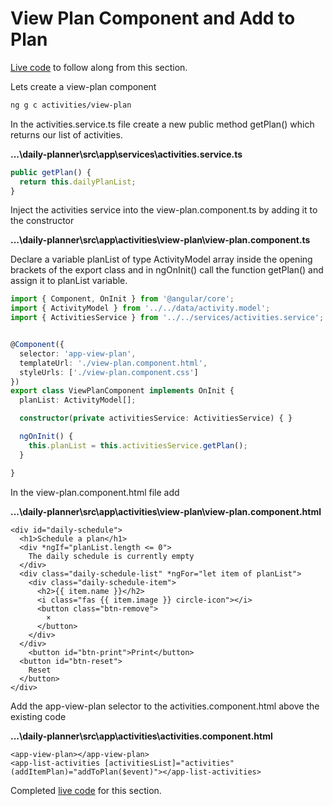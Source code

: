 # View Plan Component and Add to Plan

[Live code](https://stackblitz.com/edit/s5-inputs-outputs-eventemitter) to follow along from this section.

Lets create a view-plan component

```bash
ng g c activities/view-plan
```

In the activities.service.ts file create a new public method getPlan\(\) which returns our list of activities.

**...\daily-planner\src\app\services\activities.service.ts**

```typescript
public getPlan() {
  return this.dailyPlanList;
}
```

Inject the activities service into the view-plan.component.ts by adding it to the constructor

**...\daily-planner\src\app\activities\view-plan\view-plan.component.ts**

Declare a variable planList of type ActivityModel array inside the opening brackets of the export class and in ngOnInit\(\) call the function getPlan\(\) and assign it to planList variable.

```typescript
import { Component, OnInit } from '@angular/core';
import { ActivityModel } from '../../data/activity.model';
import { ActivitiesService } from '../../services/activities.service';


@Component({
  selector: 'app-view-plan',
  templateUrl: './view-plan.component.html',
  styleUrls: ['./view-plan.component.css']
})
export class ViewPlanComponent implements OnInit {
  planList: ActivityModel[];

  constructor(private activitiesService: ActivitiesService) { }

  ngOnInit() {
    this.planList = this.activitiesService.getPlan();
  }

}
```

In the view-plan.component.html file add

**...\daily-planner\src\app\activities\view-plan\view-plan.component.html**

```markup
<div id="daily-schedule">
  <h1>Schedule a plan</h1>
  <div *ngIf="planList.length <= 0">
    The daily schedule is currently empty
  </div>
  <div class="daily-schedule-list" *ngFor="let item of planList">
    <div class="daily-schedule-item">
      <h2>{{ item.name }}</h2>
      <i class="fas {{ item.image }} circle-icon"></i>
      <button class="btn-remove">
        ×
      </button>
    </div>
  </div>
    <button id="btn-print">Print</button>
  <button id="btn-reset">
    Reset
  </button>
</div>
```

Add the app-view-plan selector to the activities.component.html above the existing code

**...\daily-planner\src\app\activities\activities.component.html**

```markup
<app-view-plan></app-view-plan>
<app-list-activities [activitiesList]="activities" (addItemPlan)="addToPlan($event)"></app-list-activities>
```

Completed [live code](https://stackblitz.com/edit/s6-view-plan-component) for this section.

